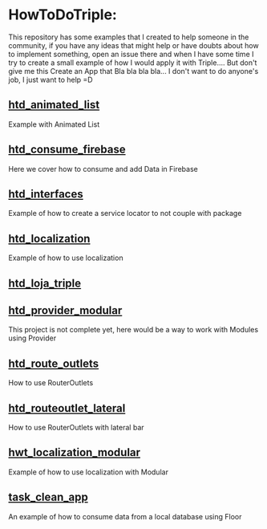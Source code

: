 # HowToDoTriple: 
  This repository has some examples that I created to help someone in the community, if you have any ideas that might help or have doubts about how to implement something, open an issue there and when I have some time I try to create a small example of how I would apply it with Triple.... But don't give me this Create an App that Bla bla bla bla... I don't want to do anyone's job, I just want to help =D

## [htd_animated_list](https://github.com/Bwolfs2/HowToDoTriple/tree/master/htd_animated_list)
  Example with Animated List
  
## [htd_consume_firebase](https://github.com/Bwolfs2/HowToDoTriple/tree/master/htd_consume_firebase)
  Here we cover how to consume and add Data in Firebase 
  
## [htd_interfaces](https://github.com/Bwolfs2/HowToDoTriple/tree/master/htd_interfaces)
  Example of how to create a service locator to not couple with package

## [htd_localization](https://github.com/Bwolfs2/HowToDoTriple/tree/master/htd_localization)
  Example of how to use localization
  
## [htd_loja_triple](https://github.com/Bwolfs2/HowToDoTriple/tree/master/htd_loja_triple)

## [htd_provider_modular](https://github.com/Bwolfs2/HowToDoTriple/tree/master/htd_provider_modular)
  This project is not complete yet, here would be a way to work with Modules using Provider

## [htd_route_outlets](https://github.com/Bwolfs2/HowToDoTriple/tree/master/htd_route_outlets)
  How to use RouterOutlets

## [htd_routeoutlet_lateral](https://github.com/Bwolfs2/HowToDoTriple/tree/master/htd_routeoutlet_lateral)
  How to use RouterOutlets with lateral bar

## [hwt_localization_modular](https://github.com/Bwolfs2/HowToDoTriple/tree/master/hwt_localization_modular)
  Example of how to use localization with Modular

## [task_clean_app](https://github.com/Bwolfs2/HowToDoTriple/tree/master/task_clean_app)
  An example of how to consume data from a local database using Floor
